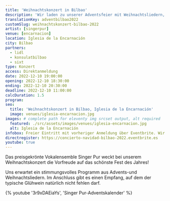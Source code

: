 ```yaml
---
title: 'Weihnachtskonzert in Bilbao'
description: 'Wir laden zu unserer Adventsfeier mit Weihnachtsliedern, deutschen Gewürzsüßigkeiten und deutschem Glühwein ein.'
translationKey: adventbilbao2022
customSlug: weihnachtskonzert-bilbao-2022
artist: [singerpur]
venue: [encarnacion]
location: Iglesia de la Encarnación
city: Bilbao
partners:
  - lidl
  - konsulatbilbao
  - sixt
type: Konzert
access: Direktanmeldung
date: 2022-12-10 19:00:00
opening: 2022-12-10 18:30:00
ending: 2022-12-10 20:30:00
deadline: 2022-12-10 11:00:00
calcDuration: 1.5
program:
seo:
  title: 'Weihnachtskonzert in Bilbao, Iglesia de la Encarnación'
  image: venues/iglesia-encarnacion.jpg
images: # complete path for eleventy img srcset output, alt required
  featured: ./src/assets/images/venues/iglesia-encarnacion.jpg
  alt: Iglesia de la Encarnación
infobox: Freier Eintritt mit vorheriger Anmeldung über Eventbrite. Wir freuen uns über eine kleine Spende für den Veranstaltungsort.
directregister: https://concierto-navidad-bilbao-2022.eventbrite.es
youtube: true
---
```


Das preisgekrönte Vokalensemble Singer Pur weckt bei unserem Weihnachtskonzert die Vorfreude auf das schönste Fest des Jahres!

Uns erwartet ein stimmungsvolles Programm aus Advents-und Weihnachtsliedern. Im Anschluss gibt es einen Empfang, auf dem der typische Glühwein natürlich nicht fehlen darf.

{% youtube '3r9xDAEiaYs', 'Singer Pur-Adventskalender' %}
